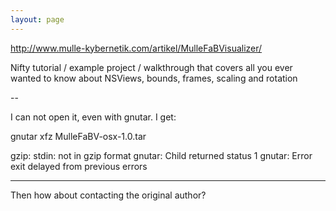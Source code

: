 ```yaml
---
layout: page
---
```


http://www.mulle-kybernetik.com/artikel/MulleFaBVisualizer/

Nifty tutorial / example project / walkthrough that covers all you ever wanted to know about NSView<nowiki/>s, bounds, frames, scaling and rotation

--

I can not open it, even with gnutar. I get:

gnutar xfz MulleFaBV-osx-1.0.tar 

gzip: stdin: not in gzip format
gnutar: Child returned status 1
gnutar: Error exit delayed from previous errors

----

Then how about contacting the original author?
